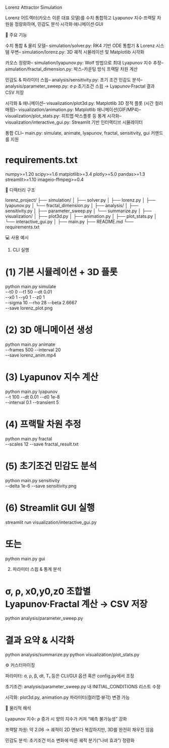 Lorenz Attractor Simulation

 Lorenz 어트랙터(카오스 이론 대표 모델)를 수치 통합하고
Lyapunov 지수·프랙탈 차원을 정량화하며, 민감도 분석·시각화·애니메이션·GUI

🚀 주요 기능

수치 통합 & 물리 모델– simulation/solver.py: RK4 기반 ODE 통합기 & Lorenz 시스템 우변– simulation/lorenz.py: 3D 궤적 시뮬레이션 및 Matplotlib 시각화

카오스 정량화– simulation/lyapunov.py: Wolf 방법으로 최대 Lyapunov 지수 추정– simulation/fractal_dimension.py: 박스-카운팅 방식 프랙탈 차원 계산

민감도 & 파라미터 스윕– analysis/sensitivity.py: 초기 조건 민감도 분석– analysis/parameter_sweep.py: σ·ρ·초기조건 스윕 → Lyapunov·Fractal 결과 CSV 저장

시각화 & 애니메이션– visualization/plot3d.py: Matplotlib 3D 정적 플롯 (시간 컬러 매핑)– visualization/animation.py: Matplotlib 애니메이션(GIF/MP4)– visualization/plot_stats.py: 히트맵·박스플롯 등 통계 시각화– visualization/interactive_gui.py: Streamlit 기반 인터랙티브 시뮬레이터

통합 CLI– main.py: simulate, animate, lyapunov, fractal, sensitivity, gui 커맨드를 지원


# requirements.txt
numpy>=1.20
scipy>=1.6
matplotlib>=3.4
plotly>=5.0
pandas>=1.3
streamlit>=1.10
imageio-ffmpeg>=0.4

📁 디렉터리 구조

lorenz_project/
├── simulation/
│   ├── solver.py
│   ├── lorenz.py
│   ├── lyapunov.py
│   └── fractal_dimension.py
│
├── analysis/
│   ├── sensitivity.py
│   ├── parameter_sweep.py
│   └── summarize.py
│
├── visualization/
│   ├── plot3d.py
│   ├── animation.py
│   ├── plot_stats.py
│   └── interactive_gui.py
│
├── main.py
├── README.md
└── requirements.txt

💻 사용 예시

1. CLI 실행

# (1) 기본 시뮬레이션 + 3D 플롯
python main.py simulate \
  --t0 0 --t1 50 --dt 0.01 \
  --x0 1 --y0 1 --z0 1 \
  --sigma 10 --rho 28 --beta 2.6667 \
  --save lorenz_plot.png

# (2) 3D 애니메이션 생성
python main.py animate \
  --frames 500 --interval 20 \
  --save lorenz_anim.mp4

# (3) Lyapunov 지수 계산
python main.py lyapunov \
  --t 100 --dt 0.01 --d0 1e-8 \
  --interval 0.1 --transient 5

# (4) 프랙탈 차원 추정
python main.py fractal \
  --scales 12 --save fractal_result.txt

# (5) 초기조건 민감도 분석
python main.py sensitivity \
  --delta 1e-6 --save sensitivity.png

# (6) Streamlit GUI 실행
streamlit run visualization/interactive_gui.py
# 또는
python main.py gui

2. 파라미터 스윕 & 통계 분석

# σ, ρ, x0,y0,z0 조합별 Lyapunov·Fractal 계산 → CSV 저장
python analysis/parameter_sweep.py

# 결과 요약 & 시각화
python analysis/summarize.py
python visualization/plot_stats.py

⚙️ 커스터마이징

파라미터: σ, ρ, β, dt, T₁ 등은 CLI/GUI 옵션 혹은 config.py에서 조정

초기조건: analysis/parameter_sweep.py 내 INITIAL_CONDITIONS 리스트 수정

시각화: plot3d.py, animation.py 파라미터(컬러맵·뷰각) 변경 가능

📖 물리적 해석

Lyapunov 지수: ρ 증가 시 양의 지수가 커져 “예측 불가능성” 강화

프랙탈 차원: 약 2.06 → 궤적이 2D 면보다 복잡하지만, 3D를 완전히 채우진 않음

민감도 분석: 초기조건 미소 변화에 따른 궤적 분기(“나비 효과”) 정량화
